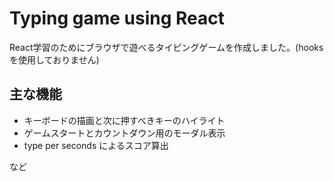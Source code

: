 # Typing game using React

React学習のためにブラウザで遊べるタイピングゲームを作成しました。(hooksを使用しておりません)

## 主な機能
- キーボードの描画と次に押すべきキーのハイライト
- ゲームスタートとカウントダウン用のモーダル表示
- type per seconds によるスコア算出

など



